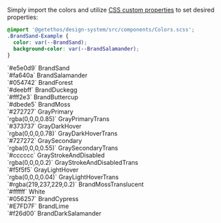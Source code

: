 Simply import the colors and utilize [CSS custom properties](https://developer.mozilla.org/en-US/docs/Web/CSS/Using_CSS_custom_properties) to set desired properties:

```css
@import '@getethos/design-system/src/components/Colors.scss';
.BrandSand-Example {
  color: var(--BrandSand);
  background-color: var(--BrandSalamander);
}
```

<div class="flex-wrap">
  <div class="swatch-brand-BrandSand">
    <span class="Caption Theinhardt Medium500 GrayPrimary">`#e5e0d9`</span>
    <span class="Caption Theinhardt Regular400 GraySecondary">BrandSand</span>
  </div>
  <div class="swatch-brand-BrandSalamander">
    <span class="Caption Theinhardt Medium500 GrayPrimary">`#fa640a`</span>
    <span class="Caption Theinhardt Regular400 GraySecondary">BrandSalamander</span>
  </div>
  <div class="swatch-brand-BrandForest">
    <span class="Caption Theinhardt Medium500 GrayPrimary">`#054742`</span>
    <span class="Caption Theinhardt Regular400 GraySecondary">BrandForest</span>
  </div>
  <div class="swatch-brand-BrandDuckegg">
    <span class="Caption Theinhardt Medium500 GrayPrimary">`#deebff`</span>
    <span class="Caption Theinhardt Regular400 GraySecondary">BrandDuckegg</span>
  </div>
</div>
<div class="flex-wrap">
  <div class="swatch-brand-BrandButtercup">
    <span class="Caption Theinhardt Medium500 GrayPrimary">`#fff2e3`</span>
    <span class="Caption Theinhardt Regular400 GraySecondary">BrandButtercup</span>
  </div>
  <div class="swatch-brand-BrandMoss">
    <span class="Caption Theinhardt Medium500 GrayPrimary">`#dbede5`</span>
    <span class="Caption Theinhardt Regular400 GraySecondary">BrandMoss</span>
  </div>
  <div class="swatch-brand-GrayPrimary">
    <span class="Caption Theinhardt Medium500 White">`#272727`</span>
    <span class="Caption Theinhardt Regular400 White">GrayPrimary</span>
  </div>
  <div class="swatch-brand-GrayPrimaryTranslucent">
    <span class="Caption Theinhardt Medium500 White">`rgba(0,0,0,0.85)`</span>
    <span class="Caption Theinhardt Regular400 White">GrayPrimaryTrans</span>
  </div>
</div>
<div class="flex-wrap">
  <div class="swatch-brand-GrayDarkHover">
    <span class="Caption Theinhardt Medium500 White">`#373737`</span>
    <span class="Caption Theinhardt Regular400 White">GrayDarkHover</span>
  </div>
  <div class="swatch-brand-GrayDarkHoverTranslucent">
    <span class="Caption Theinhardt Medium500 White">`rgba(0,0,0,0.78)`</span>
    <span class="Caption Theinhardt Regular400 White">GrayDarkHoverTrans</span>
  </div>
  <div class="swatch-brand-GraySecondary">
    <span class="Caption Theinhardt Medium500 White">`#727272`</span>
    <span class="Caption Theinhardt Regular400 White">GraySecondary</span>
  </div>
  <div class="swatch-brand-GraySecondaryTranslucent">
    <span class="Caption Theinhardt Medium500 White">`rgba(0,0,0,0.55)`</span>
    <span class="Caption Theinhardt Regular400 White">GraySecondaryTrans</span>
  </div>
</div>
<div class="flex-wrap">
  <div class="swatch-brand-GrayStrokeAndDisabled">
    <span class="Caption Theinhardt Medium500">`#cccccc`</span>
    <span class="Caption Theinhardt Regular400">GrayStrokeAndDisabled</span>
  </div>
  <div class="swatch-brand-GrayStrokeAndDisabledTranslucent">
    <span class="Caption Theinhardt Medium500">`rgba(0,0,0,0.2)`</span>
    <span class="Caption Theinhardt Regular400">GrayStrokeAndDisabledTrans</span>
  </div>
  <div class="swatch-brand-GrayLightHover">
    <span class="Caption Theinhardt Medium500">`#f5f5f5`</span>
    <span class="Caption Theinhardt Regular400">GrayLightHover</span>
  </div>
  <div class="swatch-brand-GrayLightHoverTranslucent">
    <span class="Caption Theinhardt Medium500">`rgba(0,0,0,0.04)`</span>
    <span class="Caption Theinhardt Regular400">GrayLightHoverTrans</span>
  </div>
</div>
<div class="flex-wrap">
  <div class="swatch-brand-BrandMossTranslucent">
    <span class="Caption Theinhardt Medium500">`#rgba(219,237,229,0.2)`</span>
    <span class="Caption Theinhardt Regular400">BrandMossTranslucent</span>
  </div>
  <div class="swatch-brand-White">
    <span class="Caption Theinhardt Medium500">`#ffffff`</span>
    <span class="Caption Theinhardt Regular400">White</span>
  </div>
  <div class="swatch-brand-BrandCypress">
    <span class="Caption Theinhardt Medium500 GrayPrimary">`#056257`</span>
    <span class="Caption Theinhardt Regular400 GraySecondary">BrandCypress</span>
  </div>
  <div class="swatch-brand-BrandLime">
    <span class="Caption Theinhardt Medium500 GrayPrimary">`#E7FD7F`</span>
    <span class="Caption Theinhardt Regular400 GraySecondary">BrandLime</span>
  </div>
</div>
<div class="flex-wrap">
  <div class="swatch-brand-BrandDarkSalamander">
    <span class="Caption Theinhardt Medium500">`#f26d00`</span>
    <span class="Caption Theinhardt Regular400">BrandDarkSalamander</span>
  </div>
</div>


